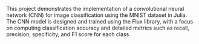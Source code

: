 This project demonstrates the implementation of a convolutional neural network (CNN) for image classification using the MNIST dataset in Julia. The CNN model is designed and trained using the Flux library, with a focus on computing classification accuracy and detailed metrics such as recall, precision, specificity, and F1 score for each class